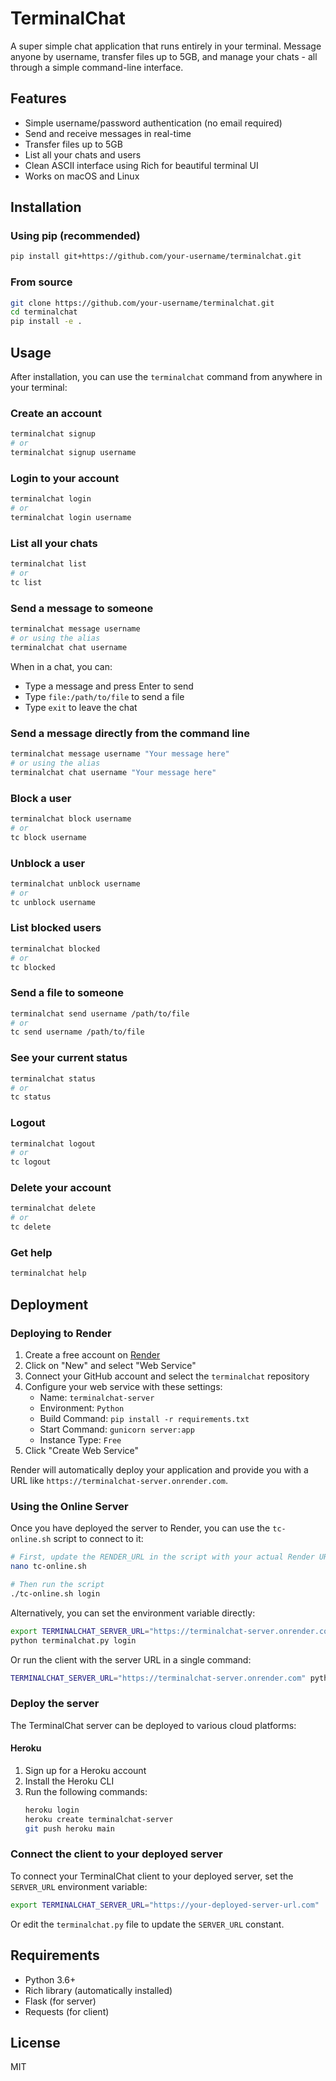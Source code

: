 # TerminalChat

A super simple chat application that runs entirely in your terminal. Message anyone by username, transfer files up to 5GB, and manage your chats - all through a simple command-line interface.

## Features

- Simple username/password authentication (no email required)
- Send and receive messages in real-time
- Transfer files up to 5GB
- List all your chats and users
- Clean ASCII interface using Rich for beautiful terminal UI
- Works on macOS and Linux

## Installation

### Using pip (recommended)

```bash
pip install git+https://github.com/your-username/terminalchat.git
```

### From source

```bash
git clone https://github.com/your-username/terminalchat.git
cd terminalchat
pip install -e .
```

## Usage

After installation, you can use the `terminalchat` command from anywhere in your terminal:

### Create an account

```bash
terminalchat signup
# or
terminalchat signup username
```

### Login to your account

```bash
terminalchat login
# or
terminalchat login username
```

### List all your chats

```bash
terminalchat list
# or
tc list
```

### Send a message to someone

```bash
terminalchat message username
# or using the alias
terminalchat chat username
```

When in a chat, you can:
- Type a message and press Enter to send
- Type `file:/path/to/file` to send a file
- Type `exit` to leave the chat

### Send a message directly from the command line

```bash
terminalchat message username "Your message here"
# or using the alias
terminalchat chat username "Your message here"
```

### Block a user

```bash
terminalchat block username
# or
tc block username
```

### Unblock a user

```bash
terminalchat unblock username
# or
tc unblock username
```

### List blocked users

```bash
terminalchat blocked
# or
tc blocked
```

### Send a file to someone

```bash
terminalchat send username /path/to/file
# or
tc send username /path/to/file
```

### See your current status

```bash
terminalchat status
# or
tc status
```

### Logout

```bash
terminalchat logout
# or
tc logout
```

### Delete your account

```bash
terminalchat delete
# or
tc delete
```

### Get help

```bash
terminalchat help
```

## Deployment

### Deploying to Render

1. Create a free account on [Render](https://render.com)
2. Click on "New" and select "Web Service"
3. Connect your GitHub account and select the `terminalchat` repository
4. Configure your web service with these settings:
   - Name: `terminalchat-server`
   - Environment: `Python`
   - Build Command: `pip install -r requirements.txt`
   - Start Command: `gunicorn server:app`
   - Instance Type: `Free`
5. Click "Create Web Service"

Render will automatically deploy your application and provide you with a URL like `https://terminalchat-server.onrender.com`.

### Using the Online Server

Once you have deployed the server to Render, you can use the `tc-online.sh` script to connect to it:

```bash
# First, update the RENDER_URL in the script with your actual Render URL
nano tc-online.sh

# Then run the script
./tc-online.sh login
```

Alternatively, you can set the environment variable directly:

```bash
export TERMINALCHAT_SERVER_URL="https://terminalchat-server.onrender.com"
python terminalchat.py login
```

Or run the client with the server URL in a single command:

```bash
TERMINALCHAT_SERVER_URL="https://terminalchat-server.onrender.com" python terminalchat.py login
```

### Deploy the server

The TerminalChat server can be deployed to various cloud platforms:

#### Heroku

1. Sign up for a Heroku account
2. Install the Heroku CLI
3. Run the following commands:
   ```bash
   heroku login
   heroku create terminalchat-server
   git push heroku main
   ```

### Connect the client to your deployed server

To connect your TerminalChat client to your deployed server, set the `SERVER_URL` environment variable:

```bash
export TERMINALCHAT_SERVER_URL="https://your-deployed-server-url.com"
```

Or edit the `terminalchat.py` file to update the `SERVER_URL` constant.

## Requirements

- Python 3.6+
- Rich library (automatically installed)
- Flask (for server)
- Requests (for client)

## License

MIT
